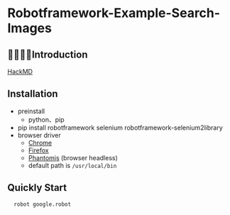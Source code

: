 # Robotframework-Example-Search-Images

## Introduction

[HackMD](https://hackmd.io/s/BJTtE8lpM)

## Installation

- preinstall
  - python、pip
- pip install robotframework selenium robotframework-selenium2library
- browser driver
  - [Chrome](https://chromedriver.storage.googleapis.com/index.html?path=2.38/)
  - [Firefox](https://github.com/mozilla/geckodriver/releases)
  - [Phantomjs](http://phantomjs.org/) (browser headless)
  - default path is `/usr/local/bin`

## Quickly Start

``` shell
  robot google.robot
```
